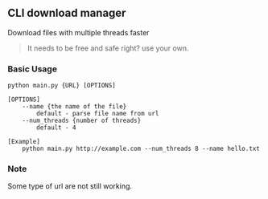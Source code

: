 ## CLI download manager
Download files with multiple threads faster
> It needs to be free and safe right? use your own.
### Basic Usage
```
python main.py {URL} [OPTIONS]

[OPTIONS]
    --name {the name of the file}
        default - parse file name from url
    --num_threads {number of threads}
        default - 4

[Example]
    python main.py http://example.com --num_threads 8 --name hello.txt
```
### Note
Some type of url are not still working.
